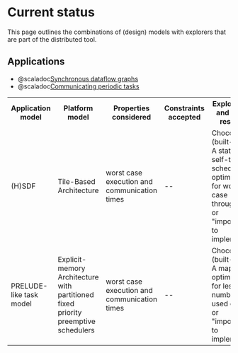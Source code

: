<!-- ---
layout: default
title: Support
nav_order: 4
parent: Usage
--- -->

# Current status

This page outlines the combinations of (design) models with explorers that are part
of the distributed tool.

## Applications

* @scaladoc[Synchronous dataflow graphs](idesyde.identification.common.models.sdf.SDFApplication)
* @scaladoc[Communicating periodic tasks](idesyde.identification.common.models.workload.CommunicatingExtendedDependenciesPeriodicWorkload)

<table>
    <tr>
        <th>Application model</th>
        <th>Platform model</th>
        <th>Properties considered</th>
        <th>Constraints accepted</th>
        <th>Explorer(s) and their results</th>
        <th>Examples</th>
    </tr>
    <tr>
        <td>(H)SDF</td>
        <td>Tile-Based Architecture</td>
        <td>worst case execution and communication times</td>
        <td>--</td>
        <td>Choco (built-in): <br>A statically self-timed schedule optimized for worst case throughput or "impossible to implement".</td>
        <td>
            <a href="https://github.com/forsyde/IDeSyDe/tree/master/tests/models/sdf3">SDF3 models used as input after conversion</a>
            <a href="https://github.com/forsyde/IDeSyDe/blob/master/tests/src/test/scala/sdf/SDFOnTileNoCUseCaseWithSolution.scala">Tests cases with SDF and platforms built on memory</a>
        </td>
    </tr>
    <tr>
        <td>PRELUDE-like task model</td>
        <td>Explicit-memory Architecture with partitioned fixed priority preemptive schedulers</td>
        <td>worst case execution and communication times</td>
        <td>--</td>
        <td>Choco (built-in): <br>A mapping optimized for lest number of used cores or "impossible to implement".</td>
        <td>
            <a href="https://github.com/forsyde/panorama-kth-demonstrator">PANORAMA ITEA3 project demonstrator with AMALTHEA being converted as input</a>
        </td>
    </tr>
</table>